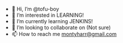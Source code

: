 - 👋 Hi, I’m @tofu-boy
- 👀 I’m interested in LEARNING!
- 🌱 I’m currently learning JENKINS!
- 💞️ I’m looking to collaborate on (Not sure)
- 📫 How to reach me montyharr@gmail.com

<!---
tofu-boy/tofu-boy is a ✨ special ✨ repository because its `README.md` (this file) appears on your GitHub profile.
You can click the Preview link to take a look at your changes.
--->
